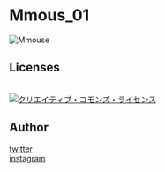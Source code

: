 # Mmous_01
![Mmouse](https://user-images.githubusercontent.com/37786993/157443222-adbc11f8-2df5-4c9c-a230-b0674eab9670.jpg)

## Licenses
<br /><a rel="license" href="http://creativecommons.org/licenses/by-nc/4.0/"><img alt="クリエイティブ・コモンズ・ライセンス" style="border-width:0" src="https://i.creativecommons.org/l/by-nc/4.0/88x31.png" /></a><br />

## Author

[twitter](https://twitter.com/hamadayaro_)
<br />
[instagram](https://www.instagram.com/hamadayaro_/)